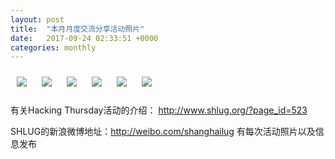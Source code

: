 ```yaml
---
layout: post
title:  "本月月度交流分享活动照片"
date:   2017-09-24 02:33:51 +0000
categories: monthly
---
```


[<img style='margin:10px;' src='/res2017/h924.monthly/h923_1551_0600+08.1920p.jpg'>](/res2017/h924.monthly/h923_1551_0600+08.JPG)
[<img style='margin:10px;' src='/res2017/h924.monthly/h923_1551_4400+08.1920p.jpg'>](/res2017/h924.monthly/h923_1551_4400+08.JPG)
[<img style='margin:10px;' src='/res2017/h924.monthly/h923_1559_4300+08.1920p.jpg'>](/res2017/h924.monthly/h923_1559_4300+08.JPG)
[<img style='margin:10px;' src='/res2017/h924.monthly/h923_1559_5500+08.1920p.jpg'>](/res2017/h924.monthly/h923_1559_5500+08.JPG)
[<img style='margin:10px;' src='/res2017/h924.monthly/h923_1619_3300+08.1920p.jpg'>](/res2017/h924.monthly/h923_1619_3300+08.JPG)
[<img style='margin:10px;' src='/res2017/h924.monthly/h923_1645_4000+08.1920p.jpg'>](/res2017/h924.monthly/h923_1645_4000+08.JPG)

有关Hacking Thursday活动的介绍：
http://www.shlug.org/?page_id=523

SHLUG的新浪微博地址：http://weibo.com/shanghailug 有每次活动照片以及信息发布


